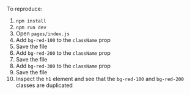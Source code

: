 To reproduce:

1. `npm install`
2. `npm run dev`
3. Open `pages/index.js`
4. Add `bg-red-100` to the `className` prop
5. Save the file
6. Add `bg-red-200` to the `className` prop
7. Save the file
8. Add `bg-red-300` to the `className` prop
9. Save the file
10. Inspect the `h1` element and see that the `bg-red-100` and `bg-red-200` classes are duplicated
